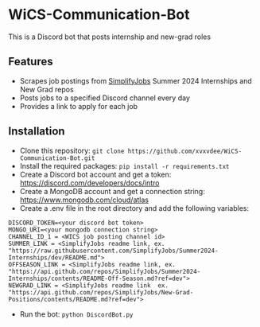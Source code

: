 # WiCS-Communication-Bot

This is a Discord bot that posts internship and new-grad roles

## Features

- Scrapes job postings from [SimplifyJobs](https://github.com/SimplifyJobs) Summer 2024 Internships and New Grad repos 
- Posts jobs to a specified Discord channel every day
- Provides a link to apply for each job

## Installation

- Clone this repository: `git clone https://github.com/xvxvdee/WiCS-Communication-Bot.git`
- Install the required packages: `pip install -r requirements.txt`
- Create a Discord bot account and get a token: https://discord.com/developers/docs/intro
- Create a MongoDB account and get a connection string: https://www.mongodb.com/cloud/atlas
- Create a .env file in the root directory and add the following variables:

```
DISCORD_TOKEN=<your discord bot token>
MONGO_URI=<your mongodb connection string>
CHANNEL_ID_1 = <WICS job posting channel id>
SUMMER_LINK = <SimplifyJobs readme link, ex. "https://raw.githubusercontent.com/SimplifyJobs/Summer2024-Internships/dev/README.md">
OFFSEASON_LINK = <SimplifyJobs readme link, ex. "https://api.github.com/repos/SimplifyJobs/Summer2024-Internships/contents/README-Off-Season.md?ref=dev">
NEWGRAD_LINK = <SimplifyJobs readme link  ex. "https://api.github.com/repos/SimplifyJobs/New-Grad-Positions/contents/README.md?ref=dev">
```

- Run the bot: `python DiscordBot.py`
